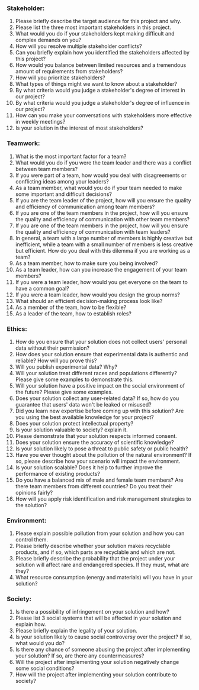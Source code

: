 ### **Stakeholder:**

1. Please briefly describe the target audience for this project and why.
2. Please list the three most important stakeholders in this project.
3. What would you do if your stakeholders kept making difficult and complex demands on you?
4. How will you resolve multiple stakeholder conflicts?
5. Can you briefly explain how you identified the stakeholders affected by this project?
6. How would you balance between limited resources and a tremendous amount of requirements from stakeholders?
7. How will you prioritize stakeholders?
8. What types of things might we want to know about a stakeholder?
9. By what criteria would you judge a stakeholder's degree of interest in our project?
10. By what criteria would you judge a stakeholder's degree of influence in our project?
11. How can you make your conversations with stakeholders more effective in weekly meetings?
12. Is your solution in the interest of most stakeholders?

### **Teamwork:**

1. What is the most important factor for a team?
2. What would you do if you were the team leader and there was a conflict between team members?
3. If you were part of a team, how would you deal with disagreements or conflicting ideas among your leaders?
4. As a team member, what would you do if your team needed to make some important and difficult decisions?
5. If you are the team leader of the project, how will you ensure the quality and efficiency of communication among team members?
6. If you are one of the team members in the project, how will you ensure the quality and efficiency of communication with other team members?
7. If you are one of the team members in the project, how will you ensure the quality and efficiency of communication with team leaders?
8. In general, a team with a large number of members is highly creative but inefficient, while a team with a small number of members is less creative but efficient. How do you deal with this dilemma if you are working as a team?
9. As a team member, how to make sure you being involved?
10. As a team leader, how can you increase the engagement of your team members?
11. If you were a team leader, how would you get everyone on the team to have a common goal?
12. If you were a team leader, how would you design the group norms?
13. What should an efficient decision-making process look like?
14. As a member of the team, how to be flexible?
15. As a leader of the team, how to establish roles?

### **Ethics:**

1. How do you ensure that your solution does not collect users' personal data without their permission?
2. How does your solution ensure that experimental data is authentic and reliable? How will you prove this?
3. Will you publish experimental data? Why?
4. Will your solution treat different races and populations differently? Please give some examples to demonstrate this.
5. Will your solution have a positive impact on the social environment of the future? Please give some examples.
6. Does your solution collect any user-related data? If so, how do you guarantee that users' data won't be leaked or misused?
7. Did you learn new expertise before coming up with this solution? Are you using the best available knowledge for your project?
8. Does your solution protect intellectual property?
9. Is your solution valuable to society? explain it.
10. Please demonstrate that your solution respects informed consent.
11. Does your solution ensure the accuracy of scientific knowledge?
12. Is your solution likely to pose a threat to public safety or public health?
13. Have you ever thought about the pollution of the natural environment? If so, please describe how your scenario will impact the environment.
14. Is your solution scalable? Does it help to further improve the performance of existing products?
15. Do you have a balanced mix of male and female team members? Are there team members from different countries? Do you treat their opinions fairly?
16. How will you apply risk identification and risk management strategies to the solution?


### **Environment:**
1. Please explain possible pollution from your solution and how you can control them.
2. Please briefly describe whether your solution makes recyclable products, and if so, which parts are recyclable and which are not.
3. Please briefly describe the probability that the project under your solution will affect rare and endangered species. If they must, what are they?
4. What resource consumption (energy and materials) will you have in your solution?

### **Society:**
1. Is there a possibility of infringement on your solution and how?
2. Please list 3 social systems that will be affected in your solution and explain how.
3. Please briefly explain the legality of your solution.
4. Is your solution likely to cause social controversy over the project? If so, what would you do?
5. Is there any chance of someone abusing the project after implementing your solution? If so, are there any countermeasures?
6. Will the project after implementing your solution negatively change some social conditions?
7. How will the project after implementing your solution contribute to society?
